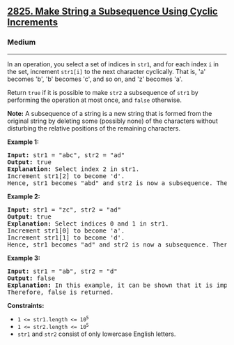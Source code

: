 <h2><a href="https://leetcode.com/problems/make-string-a-subsequence-using-cyclic-increments/">2825. Make String a Subsequence Using Cyclic Increments</a></h2>
<h3>Medium</h3>
<hr>
<div>
<p>In an operation, you select a set of indices in <code>str1</code>, and for each index <code>i</code> in the set, increment <code>str1[i]</code> to the next character cyclically. That is, 'a' becomes 'b', 'b' becomes 'c', and so on, and 'z' becomes 'a'.</p>

<p>Return <code>true</code> if it is possible to make <code>str2</code> a subsequence of <code>str1</code> by performing the operation at most once, and <code>false</code> otherwise.</p>

<p><strong>Note:</strong> A subsequence of a string is a new string that is formed from the original string by deleting some (possibly none) of the characters without disturbing the relative positions of the remaining characters.</p>

<p><strong>Example 1:</strong></p>

<pre><strong>Input:</strong> str1 = "abc", str2 = "ad"
<strong>Output:</strong> true
<strong>Explanation:</strong> Select index 2 in str1.
Increment str1[2] to become 'd'. 
Hence, str1 becomes "abd" and str2 is now a subsequence. Therefore, true is returned.
</pre>

<p><strong>Example 2:</strong></p>

<pre><strong>Input:</strong> str1 = "zc", str2 = "ad"
<strong>Output:</strong> true
<strong>Explanation:</strong> Select indices 0 and 1 in str1. 
Increment str1[0] to become 'a'. 
Increment str1[1] to become 'd'. 
Hence, str1 becomes "ad" and str2 is now a subsequence. Therefore, true is returned.
</pre>

<p><strong>Example 3:</strong></p>

<pre><strong>Input:</strong> str1 = "ab", str2 = "d"
<strong>Output:</strong> false
<strong>Explanation:</strong> In this example, it can be shown that it is impossible to make str2 a subsequence of str1 using the operation at most once. 
Therefore, false is returned.
</pre>

<p><strong>Constraints:</strong></p>
<ul>
<li><code>1 &lt;= str1.length &lt;= 10<sup>5</sup></code></li>
<li><code>1 &lt;= str2.length &lt;= 10<sup>5</sup></code></li>
<li><code>str1</code> and <code>str2</code> consist of only lowercase English letters.</li>
</ul>
</div>
